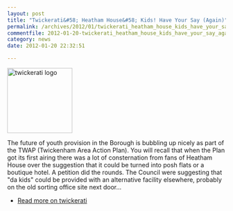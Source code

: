```yaml
---
layout: post
title: "Twickerati&#58; Heatham House&#58; Kids! Have Your Say (Again)"
permalink: /archives/2012/01/twickerati_heatham_house_kids_have_your_say_again.html
commentfile: 2012-01-20-twickerati_heatham_house_kids_have_your_say_again
category: news
date: 2012-01-20 22:32:51

---
```


<a href="/assets/images/2012/twickerati.jpg" title="See larger version of - twickerati logo"><img src="/assets/images/2012/twickerati_thumb.jpg" width="150" height="150" alt="twickerati logo" class="photo right" /></a>

The future of youth provision in the Borough is bubbling up nicely as part of the TWAP (Twickenham Area Action Plan). You will recall that when the Plan got its first airing there was a lot of consternation from fans of Heatham House over the suggestion that it could be turned into posh flats or a boutique hotel. A petition did the rounds. The Council were suggesting that "da kids" could be provided with an alternative facility elsewhere, probably on the old sorting office site next door...

-   [Read more on twickerati](https://twickerati.wordpress.com/2012/01/17/heatham-house-twickenham/)
